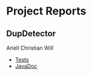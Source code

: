 # Project Reports
## DupDetector

Ariell
Christian
Will

* [Tests](./reports/tests/test/)
* [JavaDoc](./docs/javadoc/)